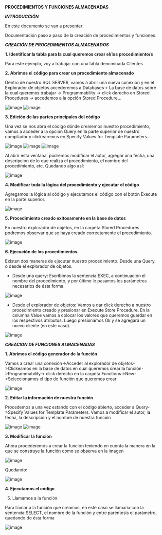 **PROCEDIMIENTOS Y FUNCIONES ALMACENADAS**

***INTRODUCCIÓN***

En este documento se van a presentar: 

Documentación paso a paso de la creación de procedimientos y funciones.

***CREACIÓN DE PROCEDIMIENTOS ALMACENADOS***


****1.	Identificar la tabla para la cual queremos crear el/los procedimiento/s****

Para este ejemplo, voy a trabajar con una tabla denominada Clientes


****2.	Abrimos el código para crear un procedimiento almacenado****

Dentro de nuestro SQL SERVER, vamos a abrir una nueva conexión y en el Explorador de objetos accederemos a Databases-> La base de datos sobre la cual queremos trabajar -> Programmability -> click derecho en Stored Procedures -> accedemos a la opción Stored Procedure…

![image](https://github.com/user-attachments/assets/19bbf912-fa58-4be0-8c78-4ce120d284d2)
![image](https://github.com/user-attachments/assets/5e1d66f9-a970-4950-a55a-472e2b482791)



****3.	Edición de las partes principales del código****

Una vez se nos abra el código dónde crearemos nuestro procedimiento, vamos a acceder a la opción Query en la parte superior de nuestro compilador y clickearemos en Specify Values for Template Parameters…

![image](https://github.com/user-attachments/assets/92296bac-4f88-4bd6-970a-b1be82dd4cfb)
![image](https://github.com/user-attachments/assets/989da09d-7865-44ec-b820-e173f87332ea)
![image](https://github.com/user-attachments/assets/9f756d8e-5ffe-4872-ae55-88ac8fb576e1)

Al abrir esta ventana, podremos modificar el autor, agregar una fecha, una descripción de lo que realiza el procedimiento, el nombre del procedimiento, etc.
Quedando algo así:

![image](https://github.com/user-attachments/assets/085b5a64-ce37-4303-922c-8aff5f516094)


****4.	Modificar toda la lógica del procedimiento y ejecutar el código****

Agregamos la lógica al código y ejecutamos el código con el botón Execute en la parte superior.

![image](https://github.com/user-attachments/assets/1149d1ff-85ee-4028-88e9-a0ec20beba97)


****5.	Procedimiento creado exitosamente en la base de datos****

En nuestro explorador de objetos, en la carpeta Stored Procedures podremos observar que se haya creado correctamente el procedimiento.

![image](https://github.com/user-attachments/assets/951406d8-28c0-4d54-a806-7b0d37d49b56)


****6.	Ejecución de los procedimientos****

Existen dos maneras de ejecutar nuestro procedimiento. Desde una Query, o desde el explorador de objetos.

-	Desde una query: Escribimos la sentencia EXEC, a continuación el nombre del procedimiento, y por último le pasamos los parámetros necesarios de ésta forma.

![image](https://github.com/user-attachments/assets/c7872bc1-91fd-465f-a7b2-3e56620706e2)

  
-	Desde el explorador de objetos: Vamos a dar click derecho a nuestro procedimiento creado y presionar en Execute Store Procedure. En la columna Value vamos a colocar los valores que queremos guardar en los respectivos atributos. Luego presionamos Ok y se agregará un nuevo cliente (en este caso).

![image](https://github.com/user-attachments/assets/32f7ffb8-cdd0-47d1-bc85-41fab608aa71)



***CREACIÓN DE FUNCIONES ALMACENADAS***


****1.	Abrimos el código generador de la función****

Vamos a crear una conexión->Acceder al explorador de objetos->Clickeamos en la base de datos en cual queremos crear la función->Programmability-> click derecho en la carpeta Functions->New->Seleccionamos el tipo de función que queremos crear

![image](https://github.com/user-attachments/assets/eb65dfcd-0195-4eb9-83c6-5e4d775f8565)


****2.	Editar la información de nuestra función****

Procedemos a una vez estando con el código abierto, acceder a Query->Specify Values for Template Parameters. Vamos a modificar el autor, la fecha, la descripción y el nombre de nuestra función

![image](https://github.com/user-attachments/assets/f32567e6-ee96-4180-b4ee-d3ccc05b0253)
![image](https://github.com/user-attachments/assets/36554388-2cab-4a37-9dbb-67df98ef17aa)


****3.	Modificar la función****

Ahora procederemos a crear la función teniendo en cuenta la manera en la que se construye la función como se observa en la imagen

![image](https://github.com/user-attachments/assets/18a38a96-8c19-4249-9163-e6f2b1adcb61)

Quedando:

![image](https://github.com/user-attachments/assets/b4e22415-b561-47a9-9283-56b8f1d1d991)


****4.	Ejecutamos el código****


5.	Llamamos a la función

Para llamar a la función que creamos, en este caso se llamaría con la sentencia SELECT, el nombre de la función y entre paréntesis el parámetro, quedando de ésta forma

![image](https://github.com/user-attachments/assets/3648d31b-ab68-4a24-989b-37fa02d21b71)
